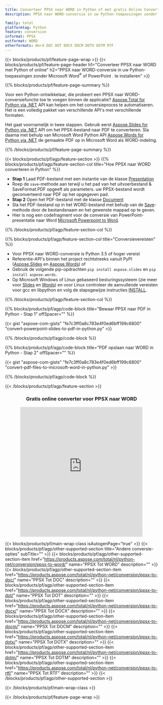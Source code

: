 ```yaml
---
title: Converteer PPSX naar WORD in Python of met gratis Online Converter
description: PPSX naar WORD-conversie in uw Python-toepassingen zonder Microsoft Word of PowerPoint of online. Test snel de gratis CSV naar POT online converter voordat u de code integreert. 

family: total
platformtag: Python
feature: conversion
informat: PPSX
outformat: WORD
otherformats: Word DOC DOT DOCX DOCM DOTX DOTM RTF
---
```

{{< blocks/products/pf/feature-page-wrap >}}
{{< blocks/products/pf/feature-page-header h1="Converteer PPSX naar WORD met Python of online" h2="PPSX naar WORD-conversie in uw Python-toepassingen zonder Microsoft Word<sup>&reg;</sup> of PowerPoint . te installeren" >}}

{{% blocks/products/pf/feature-page-summary %}}

Voor een Python-ontwikkelaar, die probeert een PPSX naar WORD-conversiefunctie toe te voegen binnen de applicatie? [Aspose.Total for Python via .NET](https://products.aspose.com/total/python-net/) API kan helpen om het conversieproces te automatiseren. Het is een volledig pakket van verschillende API's met verschillende formaten.  

Het gaat voornamelijk in twee stappen. Gebruik eerst [Aspose.Slides for Python via .NET](https://products.aspose.com/slides/python-net/) API om het PPSX-bestand naar PDF te converteren. Sla daarna met behulp van Microsoft Word Python API [Aspose.Words for Python via .NET](https://products.aspose.com/words/python-net/) de gemaakte PDF op in Microsoft Word als WORD-indeling. 

{{% /blocks/products/pf/feature-page-summary %}}

{{< blocks/products/pf/agp/feature-section >}}
{{% blocks/products/pf/agp/feature-section-col title="Hoe PPSX naar WORD converteren in Python" %}}
-  **Stap 1** Laad PDF-bestand met een instantie van de klasse [Presentation](https://reference.aspose.com/slides/python-net/aspose.slides/presentation/)
-  Roep de `save`-methode aan terwijl u het pad van het uitvoerbestand & SaveFormat.PDF opgeeft als parameters.  uw PPSX-bestand wordt geconverteerd naar PDF op het opgegeven pad.
- **Stap 2** Open het PDF-bestand met de klasse [Document](https://reference.aspose.com/words/python-net/aspose.words/document/)
- Sla het PDF-bestand op in het WORD-bestand met behulp van de [Save](https://reference.aspose.com/words/python-net/aspose.words/document/save/)-methode door de bestandsnaam en het gewenste mappad op te geven.
- Hier is nog een codefragment voor de conversie van PowerPoint-presentatie naar Word [Microsoft Powerpoint to Word](https://products.aspose.com/total/python-net/conversion/).

{{% /blocks/products/pf/agp/feature-section-col %}}

{{% blocks/products/pf/agp/feature-section-col title="Conversievereisten" %}}

- Voor PPSX naar WORD-conversie is Python 3.5 of hoger vereist
- Referentie-API's binnen het project rechtstreeks vanuit PyPI ([Aspose.Slides](https://pypi.org/project/Aspose.Slides/) en [Aspose.Words](https://pypi.org/project/aspose-words/)) of
- Gebruik de volgende pip-opdrachten ```pip install aspose.slides``` en ```pip install aspose.words```. 
- Op Microsoft Windows of Linux gebaseerd besturingssysteem (zie meer voor [Slides](https://docs.aspose.com/slides/python-net/system-requirements/) en [Words](https://docs.aspose.com/words/python-net/system-requirements/)) en voor Linux controleer de aanvullende vereisten voor gcc en libpython en volg de stapsgewijze instructies [INSTALL](https://docs.aspose.com/words/python-net/installation/).
 

{{% /blocks/products/pf/agp/feature-section-col %}}

{{% blocks/products/pf/agp/code-block title="Bewaar PPSX naar PDF in Python - Stap 1" offSpacer="" %}}

{{< gist "aspose-com-gists" "fe7c3ff0a8c783e4f0ed6bff199c6800" "convert-powerpoint-slides-to-pdf-in-python.py" >}}

{{% /blocks/products/pf/agp/code-block %}}

{{% blocks/products/pf/agp/code-block title="PDF opslaan naar WORD in Python - Stap 2" offSpacer="" %}}

{{< gist "aspose-com-gists" "fe7c3ff0a8c783e4f0ed6bff199c6800" "convert-pdf-files-to-microsoft-word-in-python.py" >}}

{{% /blocks/products/pf/agp/code-block %}}

{{< /blocks/products/pf/agp/feature-section >}}
<div class="container-fluid agp-content bg-white aboutfile box-1 vh100 section nopbtm">
<div class=container>
<div class=row>
<div class="demobox tc col-md-12 padding-0" align="center">

<h3>Gratis online converter voor PPSX naar WORD</h3>

<iframe style="border: none; height: 426px;" scrolling="no" src="https://total-conversion-app-65z5r2lp.qa.k8s.dynabic.com/?to=docx&from=ppsx" id="child-iframe" width="80%"></iframe>

</div></div>
</div></div>

{{< blocks/products/pf/main-wrap-class isAutogenPage="true" >}}
{{< blocks/products/pf/agp/other-supported-section title="Andere conversie-opties" subTitle="" >}}
{{< blocks/products/pf/agp/other-supported-section-item href="https://products.aspose.com/total/nl/python-net/conversion/ppsx-to-word/" name="PPSX Tot WORD" description="" >}}
{{< blocks/products/pf/agp/other-supported-section-item href="https://products.aspose.com/total/nl/python-net/conversion/ppsx-to-doc/" name="PPSX Tot DOC" description="" >}}
{{< blocks/products/pf/agp/other-supported-section-item href="https://products.aspose.com/total/nl/python-net/conversion/ppsx-to-dot/" name="PPSX Tot DOT" description="" >}}
{{< blocks/products/pf/agp/other-supported-section-item href="https://products.aspose.com/total/nl/python-net/conversion/ppsx-to-docx/" name="PPSX Tot DOCX" description="" >}}
{{< blocks/products/pf/agp/other-supported-section-item href="https://products.aspose.com/total/nl/python-net/conversion/ppsx-to-docm/" name="PPSX Tot DOCM" description="" >}}
{{< blocks/products/pf/agp/other-supported-section-item href="https://products.aspose.com/total/nl/python-net/conversion/ppsx-to-dotx/" name="PPSX Tot DOTX" description="" >}}
{{< blocks/products/pf/agp/other-supported-section-item href="https://products.aspose.com/total/nl/python-net/conversion/ppsx-to-dotm/" name="PPSX Tot DOTM" description="" >}}
{{< blocks/products/pf/agp/other-supported-section-item href="https://products.aspose.com/total/nl/python-net/conversion/ppsx-to-rtf/" name="PPSX Tot RTF" description="" >}}
{{< /blocks/products/pf/agp/other-supported-section >}}

{{< /blocks/products/pf/main-wrap-class >}}

{{< /blocks/products/pf/feature-page-wrap >}}